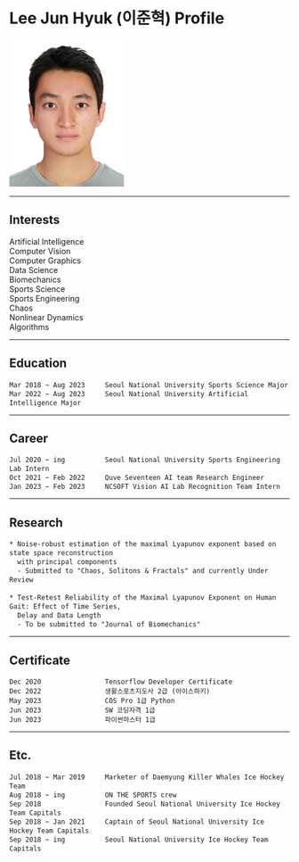 # Lee Jun Hyuk (이준혁) Profile
<img src=profile_image.jpg width=206 height=265>

---
## Interests
Artificial Intelligence  
Computer Vision  
Computer Graphics  
Data Science  
Biomechanics  
Sports Science  
Sports Engineering  
Chaos  
Nonlinear Dynamics  
Algorithms

---
## Education
    Mar 2018 ~ Aug 2023     Seoul National University Sports Science Major
    Mar 2022 ~ Aug 2023     Seoul National University Artificial Intelligence Major

---
## Career
    Jul 2020 ~ ing          Seoul National University Sports Engineering Lab Intern
    Oct 2021 ~ Feb 2022     Quve Seventeen AI team Research Engineer
    Jan 2023 ~ Feb 2023     NCSOFT Vision AI Lab Recognition Team Intern

---
## Research
    * Noise-robust estimation of the maximal Lyapunov exponent based on state space reconstruction 
      with principal components
      - Submitted to "Chaos, Solitons & Fractals" and currently Under Review

    * Test-Retest Reliability of the Maximal Lyapunov Exponent on Human Gait: Effect of Time Series,
      Delay and Data Length
      - To be submitted to "Journal of Biomechanics"

---
## Certificate
    Dec 2020                Tensorflow Developer Certificate
    Dec 2022                생활스포츠지도사 2급 (아이스하키)
    May 2023                COS Pro 1급 Python
    Jun 2023                SW 코딩자격 1급
    Jun 2023                파이썬마스터 1급

---
## Etc.
    Jul 2018 ~ Mar 2019     Marketer of Daemyung Killer Whales Ice Hockey Team
    Aug 2018 ~ ing          ON THE SPORTS crew
    Sep 2018                Founded Seoul National University Ice Hockey Team Capitals
    Sep 2018 ~ Jan 2021     Captain of Seoul National University Ice Hockey Team Capitals
    Sep 2018 ~ ing          Seoul National University Ice Hockey Team Capitals
